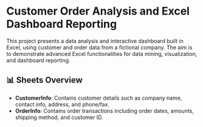 # Customer Order Analysis and Excel Dashboard Reporting
This project presents a data analysis and interactive dashboard built in Excel, using customer and order data from a fictional company. The aim is to demonstrate advanced Excel functionalities for data mining, visualization, and dashboard reporting.
## 📊 Sheets Overview
- **CustomerInfo**: Contains customer details such as company name, contact info, address, and phone/fax.
- **OrderInfo**: Contains order transactions including order dates, amounts, shipping method, and customer ID.
